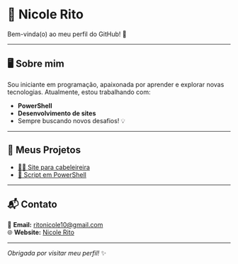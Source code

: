 # 🌟 Nicole Rito

Bem-vinda(o) ao meu perfil do GitHub! 🚀

---

## 🖥️ Sobre mim
Sou iniciante em programação, apaixonada por aprender e explorar novas tecnologias. Atualmente, estou trabalhando com:

- **PowerShell**
- **Desenvolvimento de sites**
- Sempre buscando novos desafios! 💡

---

## 📂 Meus Projetos
- [💇‍♀️ Site para cabeleireira](https://github.com/seuusuario/seu-projeto-1)
- [📜 Script em PowerShell](https://github.com/seuusuario/seu-projeto-2)

---

## 📬 Contato
📧 **Email:** [ritonicole10@gmail.com](mailto:ritonicole10@gmail.com)  
🌐 **Website:** [Nicole Rito](https://seusite.com)  

---

_Obrigada por visitar meu perfil!_ ✨
